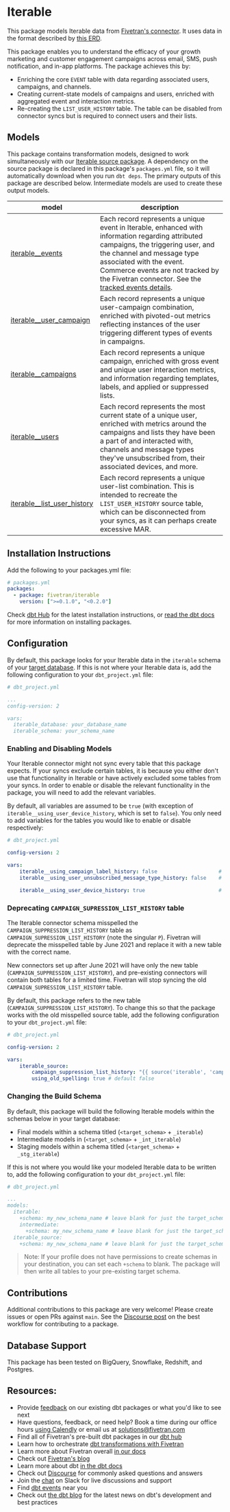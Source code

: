 # Iterable

This package models Iterable data from [Fivetran's connector](https://fivetran.com/docs/applications/iterable). It uses data in the format described by [this ERD](https://fivetran.com/docs/applications/iterable#schemainformation).

This package enables you to understand the efficacy of your growth marketing and customer engagement campaigns across email, SMS, push notification, and in-app platforms. The package achieves this by:

- Enriching the core `EVENT` table with data regarding associated users, campaigns, and channels.
- Creating current-state models of campaigns and users, enriched with aggregated event and interaction metrics.
- Re-creating the `LIST_USER_HISTORY` table. The table can be disabled from connector syncs but is required to connect users and their lists.

## Models

This package contains transformation models, designed to work simultaneously with our [Iterable source package](https://github.com/fivetran/dbt_iterable_source). A dependency on the source package is declared in this package's `packages.yml` file, so it will automatically download when you run `dbt deps`. The primary outputs of this package are described below. Intermediate models are used to create these output models.

| **model**                | **description**                                                                                                                                |
| ------------------------ | ---------------------------------------------------------------------------------------------------------------------------------------------- |
| [iterable__events](models/iterable__events.sql)             | Each record represents a unique event in Iterable, enhanced with information regarding attributed campaigns, the triggering user, and the channel and message type associated with the event. Commerce events are not tracked by the Fivetran connector. See the [tracked events details](https://fivetran.com/docs/applications/iterable#schemanotes). |
| [iterable__user_campaign](models/iterable__user_campaign.sql)             | Each record represents a unique user-campaign combination, enriched with pivoted-out metrics reflecting instances of the user triggering different types of events in campaigns.
| [iterable__campaigns](models/iterable__campaigns.sql)             | Each record represents a unique campaign, enriched with gross event and unique user interaction metrics, and information regarding templates, labels, and applied or suppressed lists. |
| [iterable__users](models/iterable__users.sql)             | Each record represents the most current state of a unique user, enriched with metrics around the campaigns and lists they have been a part of and interacted with, channels and message types they've unsubscribed from, their associated devices, and more. |
| [iterable__list_user_history](models/iterable__list_user_history.sql)             | Each record represents a unique user-list combination. This is intended to recreate the `LIST_USER_HISTORY` source table, which can be disconnected from your syncs, as it can perhaps create excessive MAR. |

## Installation Instructions

Add the following to your packages.yml file:

```yml
# packages.yml
packages:
  - package: fivetran/iterable
    version: [">=0.1.0", "<0.2.0"]
```

Check [dbt Hub](https://hub.getdbt.com/) for the latest installation instructions, or [read the dbt docs](https://docs.getdbt.com/docs/package-management) for more information on installing packages.


## Configuration

By default, this package looks for your Iterable data in the `iterable` schema of your [target database](https://docs.getdbt.com/docs/running-a-dbt-project/using-the-command-line-interface/configure-your-profile). If this is not where your Iterable data is, add the following configuration to your `dbt_project.yml` file:

```yml
# dbt_project.yml

...
config-version: 2

vars:
  iterable_database: your_database_name
  iterable_schema: your_schema_name 
```

### Enabling and Disabling Models

Your Iterable connector might not sync every table that this package expects. If your syncs exclude certain tables, it is because you either don't use that functionality in Iterable or have actively excluded some tables from your syncs. In order to enable or disable the relevant functionality in the package, you will need to add the relevant variables.

By default, all variables are assumed to be `true` (with exception of `iterable__using_user_device_history`, which is set to `false`). You only need to add variables for the tables you would like to enable or disable respectively:

```yml
# dbt_project.yml

config-version: 2

vars:
    iterable__using_campaign_label_history: false                    # default is true
    iterable__using_user_unsubscribed_message_type_history: false    # default is true

    iterable__using_user_device_history: true                        # default is FALSE
```

### Deprecating `CAMPAIGN_SUPRESSION_LIST_HISTORY` table

The Iterable connector schema misspelled the `CAMPAIGN_SUPPRESSION_LIST_HISTORY` table as `CAMPAIGN_SUPRESSION_LIST_HISTORY` (note the singular `P`). Fivetran will deprecate the misspelled table by June 2021 and replace it with a new table with the correct name.

New connectors set up after June 2021 will have only the new table (`CAMPAIGN_SUPPRESSION_LIST_HISTORY`), and pre-existing connectors will contain both tables for a limited time. Fivetran will stop syncing the old `CAMPAIGN_SUPRESSION_LIST_HISTORY` table.

By default, this package refers to the new table (`CAMPAIGN_SUPPRESSION_LIST_HISTORY`). To change this so that the package works with the old misspelled source table, add the following configuration to your `dbt_project.yml` file:

```yml
# dbt_project.yml

config-version: 2

vars:
    iterable_source:
        campaign_suppression_list_history: "{{ source('iterable', 'campaign_supression_list_history') }}" 
        using_old_spelling: true # default false
```

### Changing the Build Schema

By default, this package will build the following Iterable models within the schemas below in your target database:

- Final models within a schema titled (`<target_schema>` + `_iterable`) 
- Intermediate models in (`<target_schema>` + `_int_iterable`) 
- Staging models within a schema titled (`<target_schema>` + `_stg_iterable`) 
 
If this is not where you would like your modeled Iterable data to be written to, add the following configuration to your `dbt_project.yml` file:

```yml
# dbt_project.yml

...
models:
  iterable:
    +schema: my_new_schema_name # leave blank for just the target_schema
    intermediate:
      +schema: my_new_schema_name # leave blank for just the target_schema
  iterable_source:
    +schema: my_new_schema_name # leave blank for just the target_schema
```

> Note: If your profile does not have permissions to create schemas in your destination, you can set each `+schema` to blank. The package will then write all tables to your pre-existing target schema.

## Contributions

Additional contributions to this package are very welcome! Please create issues
or open PRs against `main`. See the 
[Discourse post](https://discourse.getdbt.com/t/contributing-to-a-dbt-package/657) 
on the best workflow for contributing to a package.

## Database Support

This package has been tested on BigQuery, Snowflake, Redshift, and Postgres.

## Resources:

- Provide [feedback](https://www.surveymonkey.com/r/DQ7K7WW) on our existing dbt packages or what you'd like to see next
- Have questions, feedback, or need help? Book a time during our office hours [using Calendly](https://calendly.com/fivetran-solutions-team/fivetran-solutions-team-office-hours) or email us at solutions@fivetran.com
- Find all of Fivetran's pre-built dbt packages in our [dbt hub](https://hub.getdbt.com/fivetran/)
- Learn how to orchestrate [dbt transformations with Fivetran](https://fivetran.com/docs/transformations/dbt)
- Learn more about Fivetran overall [in our docs](https://fivetran.com/docs)
- Check out [Fivetran's blog](https://fivetran.com/blog)
- Learn more about dbt [in the dbt docs](https://docs.getdbt.com/docs/introduction)
- Check out [Discourse](https://discourse.getdbt.com/) for commonly asked questions and answers
- Join the [chat](http://slack.getdbt.com/) on Slack for live discussions and support
- Find [dbt events](https://events.getdbt.com) near you
- Check out [the dbt blog](https://blog.getdbt.com/) for the latest news on dbt's development and best practices

